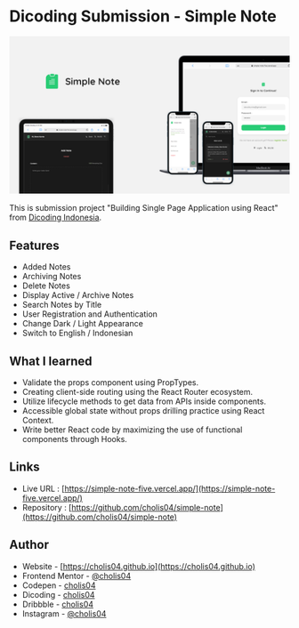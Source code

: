 # Dicoding Submission - Simple Note

![Banner All Device Simple Note](./screenshots/Banner.png)

This is submission project "Building Single Page Application using React" from [Dicoding Indonesia](https://www.dicoding.com/).

## Features

- Added Notes
- Archiving Notes
- Delete Notes
- Display Active / Archive Notes
- Search Notes by Title
- User Registration and Authentication
- Change Dark / Light Appearance
- Switch to English / Indonesian

## What I learned

- Validate the props component using PropTypes.
- Creating client-side routing using the React Router ecosystem.
- Utilize lifecycle methods to get data from APIs inside components.
- Accessible global state without props drilling practice using React Context.
- Write better React code by maximizing the use of functional components through Hooks.

## Links

- Live URL : [https://simple-note-five.vercel.app/](https://simple-note-five.vercel.app/)
- Repository : [https://github.com/cholis04/simple-note](https://github.com/cholis04/simple-note)

## Author

- Website - [https://cholis04.github.io](https://cholis04.github.io)
- Frontend Mentor - [@cholis04](https://www.frontendmentor.io/profile/cholis04)
- Codepen - [cholis04](https://codepen.io/cholis04)
- Dicoding - [cholis04](https://www.dicoding.com/users/cholis04)
- Dribbble - [cholis04](https://dribbble.com/cholis04)
- Instagram - [@cholis04](https://instagram.com/cholis04)
